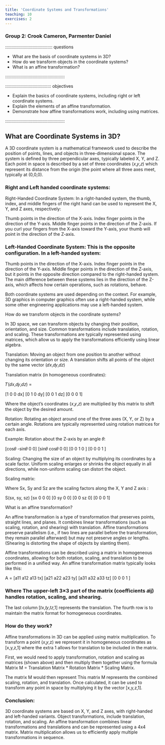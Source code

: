 ```yaml
---
title: 'Coordinate Systems and Transformations'
teaching: 10
exercises: 2
---
```



### Group 2: Crook Cameron, Parmenter Daniel

:::::::::::::::::::::::::::::::::::::: questions 

- What are the basis of coordinate systems in 3D?
- How do we transform objects in the coordinate systems?
- What is an affine transformation?

::::::::::::::::::::::::::::::::::::::::::::::::

::::::::::::::::::::::::::::::::::::: objectives

- Explain the basics of coordinate systems, including right or left
coordinate systems.
- Explain the elements of an affine transformation.
- Demonstrate how affine transformations work, including using matrices.

::::::::::::::::::::::::::::::::::::::::::::::::


## What are Coordinate Systems in 3D?
A 3D coordinate system is a mathematical framework used to describe the position of points, lines, and objects in three-dimensional space. The system is defined by three perpendicular axes, typically labeled X, Y, and Z. Each point in space is described by a set of three coordinates (𝑥,𝑦,𝑧) which represent its distance from the origin (the point where all three axes meet, typically at (0,0,0).

### Right and Left handed coordinate systems:

Right-Handed Coordinate System: In a right-handed system, the thumb, index, and middle fingers of the right hand can be used to represent the X, Y, and Z axes, respectively:

Thumb points in the direction of the X-axis.
Index finger points in the direction of the Y-axis.
Middle finger points in the direction of the Z-axis.
If you curl your fingers from the X-axis toward the Y-axis, your thumb will point in the direction of the Z-axis.

### Left-Handed Coordinate System: This is the opposite configuration. In a left-handed system:

Thumb points in the direction of the X-axis.
Index finger points in the direction of the Y-axis.
Middle finger points in the direction of the Z-axis, but it points in the opposite direction compared to the right-handed system.
The main difference between these systems lies in the direction of the Z-axis, which affects how certain operations, such as rotations, behave.

Both coordinate systems are used depending on the context. For example, 3D graphics in computer graphics often use a right-handed system, while some other engineering applications may use a left-handed system.

How do we transform objects in the coordinate systems?

In 3D space, we can transform objects by changing their position, orientation, and size. Common transformations include translation, rotation, and scaling. These transformations are typically represented using matrices, which allow us to apply the transformations efficiently using linear algebra.

Translation: Moving an object from one position to another without changing its orientation or size. A translation shifts all points of the object by the same vector (𝑑𝑥,𝑑𝑦,𝑑𝑧)

Translation matrix (in homogeneous coordinates):

𝑇(𝑑𝑥,𝑑𝑦,𝑑𝑧) = 

[1 0 0 dx]
[0 1 0 dy]
[0 0 1 dz]
[0 0 0 1]

Where the object’s coordinates (𝑥,𝑦,𝑧) are multiplied by this matrix to shift the object by the desired amount.

Rotation: Rotating an object around one of the three axes (X, Y, or Z) by a certain angle. Rotations are typically represented using rotation matrices for each axis.

Example: Rotation about the Z-axis by an angle 𝜃:

[cos𝜃 -sin𝜃 0 0]
[sin𝜃 cos𝜃  0 0]
[0   0   1   0 ]
[0   0   0   1 ]

Scaling: Changing the size of an object by multiplying its coordinates by a scale factor. Uniform scaling enlarges or shrinks the object equally in all directions, while non-uniform scaling can distort the object.

Scaling matrix: 

Where Sx, Sy and Sz are the scaling factors along the X, Y and Z axis : 

S(sx, sy, sz)
[sx 0 0 0]
[0 sy 0 0]
[0 0 sz 0]
[0 0  0 1]

What is an affine transformation?

An affine transformation is a type of transformation that preserves points, straight lines, and planes. It combines linear transformations (such as scaling, rotation, and shearing) with translation. Affine transformations preserve parallelism (i.e., if two lines are parallel before the transformation, they remain parallel afterward) but may not preserve angles or lengths.
(Shearing is distorting the shape of objects by slanting them).

Affine transformations can be described using a matrix in homogeneous coordinates, allowing for both rotation, scaling, and translation to be performed in a unified way. An affine transformation matrix typically looks like this:

A = 
[a11 a12 a13 tx]
[a21 a22 a23 ty]
[a31 a32 a33 tz]
[0   0   0   1 ]

### Where The upper-left 3×3 part of the matrix (coefficients 𝑎ij) handles rotation, scaling, and shearing.
The last column [𝑡𝑥,𝑡𝑦,𝑡𝑧,1] represents the translation.
The fourth row is to maintain the matrix format for homogeneous coordinates.

### How do they work?
Affine transformations in 3D can be applied using matrix multiplication. To transform a point (𝑥,𝑦,z) we represent it in homogeneous coordinates as [x,y,z,1] where the extra 1 allows for translation to be included in the matrix.

First, we would need to apply transformation, rotation and scaling as matrices (shown above) and then multiply them together using the formula Matrix M = Translation Matrix * Rotation Matrix * Scaling Matrix.

The matrix M would then represent This matrix M represents the combined scaling, rotation, and translation. Once calculated, it can be used to transform any point in space by multiplying it by the vector [x,y,z,1].

### Conclusion:

3D coordinate systems are based on X, Y, and Z axes, with right-handed and left-handed variants.
Object transformations, include translation, rotation, and scaling.
An affine transformation combines linear transformations and translations and can be represented using a 4x4 matrix.
Matrix multiplication allows us to efficiently apply multiple transformations in sequence.


